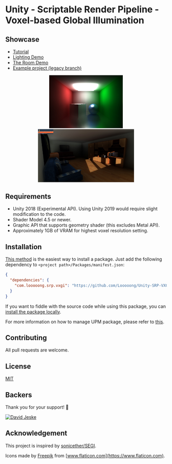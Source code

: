 # Unity - Scriptable Render Pipeline - Voxel-based Global Illumination

## Showcase

- [Tutorial](https://youtu.be/nACG_mtSUDo)
- [Lighting Demo](https://youtu.be/thsw3c0SDIw)
- [The Room Demo](https://youtu.be/cOHHuDeXhgw)
- [Example project (legacy branch)](https://github.com/Looooong/Unity-SRP-VXGI/tree/legacy)

<p align="center">
  <img src="Documentation~/Screenshots/1.jpg" alt="Screenshot 1" width="230" />
  <img src="Documentation~/Screenshots/2.jpg" alt="Screenshot 2" width="300" />
</p>

## Requirements

- Unity 2018 (Experimental API). Using Unity 2019 would require slight modification to the code.
- Shader Model 4.5 or newer.
- Graphic API that supports geometry shader (this excludes Metal API).
- Approximately 1GB of VRAM for highest voxel resolution setting.

## Installation

[This method](https://docs.unity3d.com/Manual/upm-ui-giturl.html) is the easiest way to install a package. Just add the following dependency to `<project path>/Packages/manifest.json`:

```json
{
  "dependencies": {
    "com.looooong.srp.vxgi": "https://github.com/Looooong/Unity-SRP-VXGI.git"
  }
}
```

If you want to fiddle with the source code while using this package, you can [install the package locally](https://docs.unity3d.com/Manual/upm-ui-local.html).

For more information on how to manage UPM package, please refer to [this](https://docs.unity3d.com/Manual/upm-ui-actions.html).

## Contributing

All pull requests are welcome.

## License

[MIT](LICENSE.md)

## Backers

Thank you for your support! :pray:

[![David Jeske](https://avatars3.githubusercontent.com/u/15093?s=128)](https://github.com/jeske)

## Acknowledgement

This project is inspired by [sonicether/SEGI](https://github.com/sonicether/SEGI).

Icons made by [Freepik](https://www.flaticon.com/authors/freepik) from [www.flaticon.com](https://www.flaticon.com).
